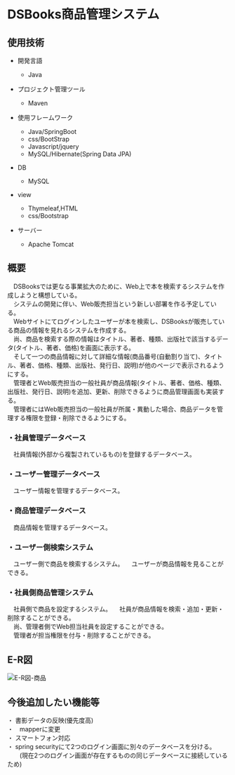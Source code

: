 # DSBooks商品管理システム

## 使用技術

- 開発言語
  - Java

- プロジェクト管理ツール
  - Maven
  
- 使用フレームワーク
  - Java/SpringBoot
  - css/BootStrap
  - Javascript/jquery
  - MySQL/Hibernate(Spring Data JPA)
  
- DB
  - MySQL
  
- view
  - Thymeleaf,HTML
  - css/Bootstrap

- サーバー
  - Apache Tomcat

## 概要
　DSBooksでは更なる事業拡大のために、Web上で本を検索するシステムを作成しようと構想している。  
　システムの開発に伴い、Web販売担当という新しい部署を作る予定している。  
　Webサイトにてログインしたユーザーが本を検索し、DSBooksが販売している商品の情報を見れるシステムを作成する。  
　尚、商品を検索する際の情報はタイトル、著者、種類、出版社で該当するデータ(タイトル、著者、価格)を画面に表示する。  
　そして一つの商品情報に対して詳細な情報(商品番号(自動割り当て)、タイトル、著者、価格、種類、出版社、発行日、説明)が他のページで表示されるようにする。  
　管理者とWeb販売担当の一般社員が商品情報(タイトル、著者、価格、種類、出版社、発行日、説明)を追加、更新、削除できるように商品管理画面も実装する。  
　管理者にはWeb販売担当の一般社員が所属・異動した場合、商品データを管理する権限を登録・削除できるようにする。  

### ・社員管理データベース
　社員情報(外部から複製されているもの)を登録するデータベース。

### ・ユーザー管理データベース
　ユーザー情報を管理するデータベース。

### ・商品管理データベース
　商品情報を管理するデータベース。

### ・ユーザー側検索システム
　ユーザー側で商品を検索するシステム。
　ユーザーが商品情報を見ることができる。

### ・社員側商品管理システム
　社員側で商品を設定するシステム。
　社員が商品情報を検索・追加・更新・削除することができる。  
　尚、管理者側でWeb担当社員を設定することができる。  
　管理者が担当権限を付与・削除することができる。  

## E-R図
![E-R図-商品](https://github.com/ysd1998/portfolio/assets/42951508/fdf98abc-8c6c-4bc2-bce4-bd95a4978c58)

## 今後追加したい機能等

・  書影データの反映(優先度高)  
・　mapperに変更  
・  スマートフォン対応  
・  spring securityにて2つのログイン画面に別々のデータベースを分ける。  
　　(現在2つのログイン画面が存在するものの同じデータベースに接続しているため)  
